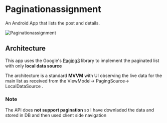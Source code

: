 # Paginationassignment
An Android App that lists the post and details.

![Paginationassignment](Assignment/assign.gif)

## Architecture 

This app uses the Google's [Paging3](https://developer.android.com/topic/libraries/architecture/paging/v3-overview)
library to implement the paginated list with only **local data source**

The architecture is a  standard **MVVM** with UI observing the live data for the main list as 
received from the ViewModel->  PagingSource-> LocalDataSource  .

### Note 
The API does **not support pagination** so I have downladed the data and stored in DB and then used client side navigation 

